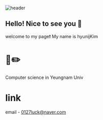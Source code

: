 ![header](https://capsule-render.vercel.app/api?type=venom&color=auto&height=300&section=header&text=Welcome%20Hyunji's%20github&fontSize=60)

## Hello! Nice to see you 💌
welcome to my page❗
My name is hyunijKim

# 📕✏️
Computer science in Yeungnam Univ

# link
email - 0127luck@naver.com
